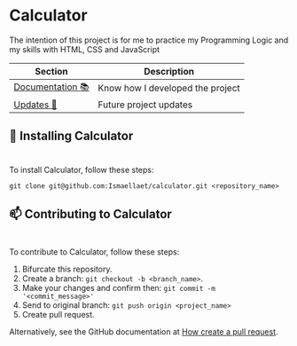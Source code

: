# Calculator

The intention of this project is for me to practice my Programming Logic and my skills with HTML, CSS and JavaScript
 
|   Section  | Description |
|   --------- | ------
|   [Documentation 📚](./Documentation.md) | Know how I developed the project |
|   [Updates 🏁](./Updates.md) | Future project updates |

## 🚀 Installing Calculator
#
To install Calculator, follow these steps:

```
git clone git@github.com:Ismaellaet/calculator.git <repository_name>
```

## 📫 Contributing to Calculator
#
To contribute to Calculator, follow these steps:

1. Bifurcate this repository.
2. Create a branch: `git checkout -b <branch_name>`.
3. Make your changes and confirm then: `git commit -m '<commit_message>'`
4. Send to original branch: `git push origin <project_name>`
5. Create pull request.

Alternatively, see the GitHub documentation at [How create a pull request](https://help.github.com/en/github/collaborating-with-issues-and-pull-requests/creating-a-pull-request).
